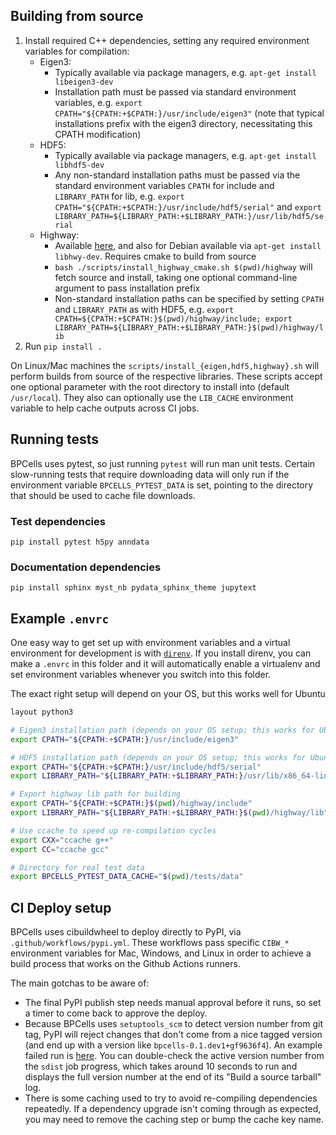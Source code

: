 ## Building from source

1. Install required C++ dependencies, setting any required environment variables for
   compilation:
    - Eigen3:
        - Typically available via package managers, e.g. `apt-get install libeigen3-dev`
        - Installation path must be passed via standard environment variables, e.g. 
        `export CPATH="${CPATH:+$CPATH:}/usr/include/eigen3"` (note that typical installations
        prefix with the eigen3 directory, necessitating this CPATH modification)
    - HDF5:
        - Typically available via package managers, e.g. `apt-get install libhdf5-dev`
        - Any non-standard installation paths must be passed via the standard environment variables `CPATH` for include and `LIBRARY_PATH` for lib, 
        e.g. `export CPATH="${CPATH:+$CPATH:}/usr/include/hdf5/serial"` and `export LIBRARY_PATH=${LIBRARY_PATH:+$LIBRARY_PATH:}/usr/lib/hdf5/serial`
    - Highway:
        - Available [here](https://github.com/google/highway/), and also for Debian available via
        `apt-get install libhwy-dev`. Requires cmake to build from source
        - `bash ./scripts/install_highway_cmake.sh $(pwd)/highway` will fetch source and install, taking one optional
        command-line argument to pass installation prefix
        - Non-standard installation paths can be specified by setting `CPATH` and `LIBRARY_PATH` as with HDF5, e.g. `export CPATH=${CPATH:+$CPATH:}$(pwd)/highway/include; export LIBRARY_PATH=${LIBRARY_PATH:+$LIBRARY_PATH:}$(pwd)/highway/lib`
2. Run `pip install .`

On Linux/Mac machines the `scripts/install_{eigen,hdf5,highway}.sh` will perform builds from
source of the respective libraries. These scripts accept one optional parameter with the 
root directory to install into (default `/usr/local`). They also can optionally use the
`LIB_CACHE` environment variable to help cache outputs across CI jobs.

## Running tests
BPCells uses pytest, so just running `pytest` will run man unit tests.
Certain slow-running tests that require downloading data will only run if
the environment variable `BPCELLS_PYTEST_DATA` is set, pointing to the
directory that should be used to cache file downloads.

### Test dependencies

`pip install pytest h5py anndata`


### Documentation dependencies

`pip install sphinx myst_nb pydata_sphinx_theme jupytext`

## Example `.envrc`

One easy way to get set up with environment variables and a virtual environment for development is
with [`direnv`](https://direnv.net/). If you install direnv, you can make a `.envrc` in this folder
and it will automatically enable a virtualenv and set environment variables whenever you switch
into this folder.

The exact right setup will depend on your OS, but this works well for Ubuntu
```bash
layout python3

# Eigen3 installation path (depends on your OS setup; this works for Ubuntu/Debian)
export CPATH="${CPATH:+$CPATH:}/usr/include/eigen3"

# HDF5 installation path (depends on your OS setup; this works for Ubuntu/Debian)
export CPATH="${CPATH:+$CPATH:}/usr/include/hdf5/serial"
export LIBRARY_PATH="${LIBRARY_PATH:+$LIBRARY_PATH:}/usr/lib/x86_64-linux-gnu/hdf5/serial"

# Export highway lib path for building
export CPATH="${CPATH:+$CPATH:}$(pwd)/highway/include"
export LIBRARY_PATH="${LIBRARY_PATH:+$LIBRARY_PATH:}$(pwd)/highway/lib"

# Use ccache to speed up re-compilation cycles
export CXX="ccache g++"
export CC="ccache gcc"

# Directory for real test data
export BPCELLS_PYTEST_DATA_CACHE="$(pwd)/tests/data"
```

## CI Deploy setup

BPCells uses cibuildwheel to deploy directly to PyPI, via `.github/workflows/pypi.yml`. These workflows
pass specific `CIBW_*` environment variables for Mac, Windows, and Linux in order to achieve a build process
that works on the Github Actions runners.

The main gotchas to be aware of:
- The final PyPI publish step needs manual approval before it runs, so set a timer to come back to approve
  the deploy.
- Because BPCells uses `setuptools_scm` to detect version number from git tag, PyPI will reject changes that
  don't come from a nice tagged version (and end up with a version like `bpcells-0.1.dev1+gf9636f4`). An example
  failed run is [here](https://github.com/bnprks/BPCells/actions/runs/10544359618). You can
  double-check the active version number from the `sdist` job progress, which takes around 10 seconds to run
  and displays the full version number at the end of its "Build a source tarball" log.
- There is some caching used to try to avoid re-compiling dependencies repeatedly. If a dependency upgrade
  isn't coming through as expected, you may need to remove the caching step or bump the cache key name.
